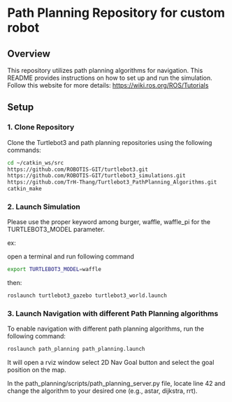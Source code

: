 # Path Planning Repository for custom robot

## Overview
This repository utilizes path planning algorithms for navigation. This README provides instructions on how to set up and run the simulation. 
Follow this website for more details: https://wiki.ros.org/ROS/Tutorials

## Setup

### 1. Clone Repository
Clone the Turtlebot3 and path planning repositories using the following commands:

```bash
cd ~/catkin_ws/src
https://github.com/ROBOTIS-GIT/turtlebot3.git
https://github.com/ROBOTIS-GIT/turtlebot3_simulations.git
https://github.com/TrH-Thang/Turtlebot3_PathPlanning_Algorithms.git
catkin_make
```

### 2. Launch Simulation
Please use the proper keyword among burger, waffle, waffle_pi for the TURTLEBOT3_MODEL parameter.

ex:

open a terminal and run following command
```bash
export TURTLEBOT3_MODEL=waffle
```
then:

```bash
roslaunch turtlebot3_gazebo turtlebot3_world.launch
```
### 3. Launch Navigation with different Path Planning algorithms
To enable navigation with different path planning algorithms, run the following command:
```bash
roslaunch path_planning path_planning.launch
```
It will open a rviz window select 2D Nav Goal button and select the goal position on the map.

In the path_planning/scripts/path_planning_server.py file, locate line 42 and change the algorithm to your desired one (e.g., astar, dijkstra, rrt).

